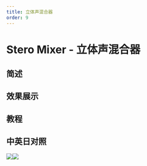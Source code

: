 ```yaml
---
title: 立体声混合器
order: 9
---
```


# Stero Mixer - 立体声混合器

## 简述

## 效果展示

## 教程

## 中英日对照

![](https://mir.yuelili.com/user/AE/effects/AE-Effects-Audio-Stero_Mixer.png)![](https://mir.yuelili.com/user/AE/effects/AE-Effects-Audio-Stero_Mixer_cn.png)
